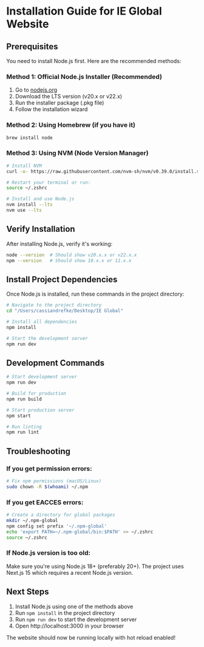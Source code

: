 # Installation Guide for IE Global Website

## Prerequisites

You need to install Node.js first. Here are the recommended methods:

### Method 1: Official Node.js Installer (Recommended)
1. Go to [nodejs.org](https://nodejs.org/)
2. Download the LTS version (v20.x or v22.x)
3. Run the installer package (.pkg file)
4. Follow the installation wizard

### Method 2: Using Homebrew (if you have it)
```bash
brew install node
```

### Method 3: Using NVM (Node Version Manager)
```bash
# Install NVM
curl -o- https://raw.githubusercontent.com/nvm-sh/nvm/v0.39.0/install.sh | bash

# Restart your terminal or run:
source ~/.zshrc

# Install and use Node.js
nvm install --lts
nvm use --lts
```

## Verify Installation

After installing Node.js, verify it's working:

```bash
node --version  # Should show v20.x.x or v22.x.x
npm --version   # Should show 10.x.x or 11.x.x
```

## Install Project Dependencies

Once Node.js is installed, run these commands in the project directory:

```bash
# Navigate to the project directory
cd "/Users/cassiandrefke/Desktop/IE Global"

# Install all dependencies
npm install

# Start the development server
npm run dev
```

## Development Commands

```bash
# Start development server
npm run dev

# Build for production
npm run build

# Start production server
npm start

# Run linting
npm run lint
```

## Troubleshooting

### If you get permission errors:
```bash
# Fix npm permissions (macOS/Linux)
sudo chown -R $(whoami) ~/.npm
```

### If you get EACCES errors:
```bash
# Create a directory for global packages
mkdir ~/.npm-global
npm config set prefix '~/.npm-global'
echo 'export PATH=~/.npm-global/bin:$PATH' >> ~/.zshrc
source ~/.zshrc
```

### If Node.js version is too old:
Make sure you're using Node.js 18+ (preferably 20+). The project uses Next.js 15 which requires a recent Node.js version.

## Next Steps

1. Install Node.js using one of the methods above
2. Run `npm install` in the project directory
3. Run `npm run dev` to start the development server
4. Open http://localhost:3000 in your browser

The website should now be running locally with hot reload enabled!
